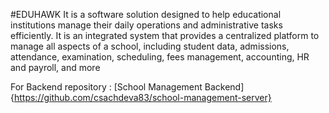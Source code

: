 #EDUHAWK
It is a software solution designed to help educational institutions manage their daily operations and administrative tasks efficiently. It is an integrated system that provides a centralized platform to manage all aspects of a school, including student data, admissions, attendance, examination, scheduling, fees management, accounting, HR and payroll, and more

For Backend repository : [School Management Backend]{https://github.com/csachdeva83/school-management-server} 
